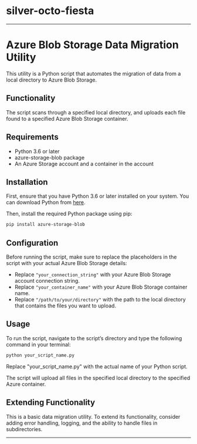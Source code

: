 # silver-octo-fiesta

---

# Azure Blob Storage Data Migration Utility

This utility is a Python script that automates the migration of data from a local directory to Azure Blob Storage. 

## Functionality

The script scans through a specified local directory, and uploads each file found to a specified Azure Blob Storage container.

## Requirements

- Python 3.6 or later
- azure-storage-blob package
- An Azure Storage account and a container in the account

## Installation

First, ensure that you have Python 3.6 or later installed on your system. You can download Python from [here](https://www.python.org/downloads/).

Then, install the required Python package using pip:

```bash
pip install azure-storage-blob
```

## Configuration

Before running the script, make sure to replace the placeholders in the script with your actual Azure Blob Storage details:

- Replace `"your_connection_string"` with your Azure Blob Storage account connection string.
- Replace `"your_container_name"` with your Azure Blob Storage container name.
- Replace `"/path/to/your/directory"` with the path to the local directory that contains the files you want to upload.

## Usage

To run the script, navigate to the script’s directory and type the following command in your terminal:

```bash
python your_script_name.py
```

Replace "your_script_name.py" with the actual name of your Python script.

The script will upload all files in the specified local directory to the specified Azure container.

## Extending Functionality

This is a basic data migration utility. To extend its functionality, consider adding error handling, logging, and the ability to handle files in subdirectories.

---

